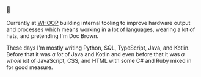 ### 🚀

Currently at [WHOOP](https://github.com/WhoopInc) building internal tooling to improve hardware output and processes which means working in a lot of languages, wearing a lot of hats, and pretending I'm Doc Brown.

These days I'm mostly writing Python, SQL, TypeScript, Java, and Kotlin. Before that it was _a lot_ of Java and Kotlin and even before that it was _a whole lot_ of JavaScript, CSS, and HTML with some C# and Ruby mixed in for good measure.
